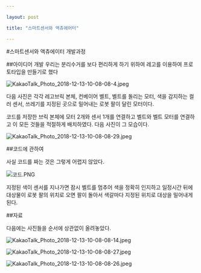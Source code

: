 ```yaml
---

layout: post

title: "스마트센서와 액츄에어터"

---
```


#스마트센서와 액츄에이터 개발과정

##아이디어 개발
우리는 분리수거를 보다 편리하게 하기 위하여 레고를 이용하여 프로토타입을 만들기로 했다

![KakaoTalk_Photo_2018-12-13-10-08-08-4.jpeg](C:\Users\nsmna\Downloads\아카이브\KakaoTalk_Photo_2018-12-13-10-08-08-4.jpeg)

다음 사진은 각각 레고브릭 본체, 컨베이어 벨트, 벨트를 돌리는 모터, 색을 감지하는 컬러 센서, 쓰레기를 지정된 곳으로 밀어내는 로봇 팔이 달린 모터이다.

코드를 저장한 브릭 본체에 모터 2개와 센서 1개를 연결하고 벨트와 벨트 모터를 연결하고 이 모든 것들을 적절하게 배치하였다. 다음 사진이 그 모습이다.

![KakaoTalk_Photo_2018-12-13-10-08-08-29.jpeg](C:\Users\nsmna\Downloads\아카이브\KakaoTalk_Photo_2018-12-13-10-08-08-29.jpeg)

##코드에 관하여

사실 코드를 짜는 것은 그렇게 어렵지 않았다. 

![코드.PNG](C:\Users\nsmna\Downloads\아카이브\코드.PNG)

지정된 색이 센서를 지나가면 잠시 벨트를 멈추어 색을 정확히 인지하고 일정시간 뒤에 대상물이 로봇 팔의 위치로 오면 팔이 돌아서 색갈마다 지정된 위치로 대상을 밀어내게 된다.

##자료

다음에는 사진들을 순서에 상관없이 올려놓았다.

![KakaoTalk_Photo_2018-12-13-10-08-08-14.jpeg](C:\Users\nsmna\Downloads\아카이브\KakaoTalk_Photo_2018-12-13-10-08-08-14.jpeg)

![KakaoTalk_Photo_2018-12-13-10-08-08-27.jpeg](C:\Users\nsmna\Downloads\아카이브\KakaoTalk_Photo_2018-12-13-10-08-08-27.jpeg)

![KakaoTalk_Photo_2018-12-13-10-08-08-26.jpeg](C:\Users\nsmna\Downloads\아카이브\KakaoTalk_Photo_2018-12-13-10-08-08-26.jpeg)
